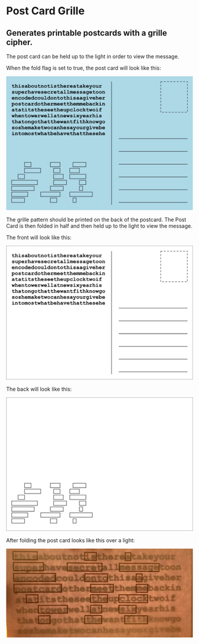 # Post Card Grille

## Generates printable postcards with a grille cipher.

The post card can be held up to the light in order to view the message.

When the fold flag is set to true, the post card will look like this:

![Post Card Example](imgs/postCardExample.png)

The grille pattern should be printed on the back of the postcard. The Post Card is then folded in half and then held up to the light to view the message.

The front will look like this:

![](imgs/exampleFront.png)

The back will look like this:

![](imgs/exampleBack.png)

After folding the post card looks like this over a light:

![](imgs/exampleOverLight.jpg)
